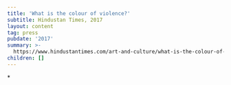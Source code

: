 ```yaml
---
title: 'What is the colour of violence?'
subtitle: Hindustan Times, 2017
layout: content
tag: press
pubdate: '2017'
summary: >-
  https://www.hindustantimes.com/art-and-culture/what-is-the-colour-of-violence-an-art-show-is-trying-to-find-out/story-1kJAkzgKgvnX4US0GkNq4H.html
children: []
---
```

\*
